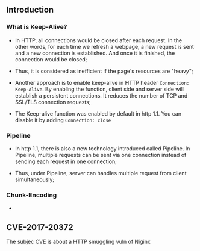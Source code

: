 ## Introduction

### What is Keep-Alive?

- In HTTP, all connections would be closed after each request. In the other words, for each time we refresh a webpage, a new request is sent and a new connection is established. And once it is finished, the connection would be closed; 

- Thus, it is considered as inefficient if the page's resources are "heavy";

- Another approach is to enable keep-alive in HTTP header ```Connection: Keep-Alive```. By enabling the function, client side and server side will establish a persistent connections. It reduces the number of TCP and SSL/TLS connection requests;

- The Keep-alive function was enabled by default in http 1.1. You can disable it by adding ```Connection: close```

### Pipeline

- In http 1.1, there is also a new technology introduced called Pipeline. In Pipeline, multiple requests can be sent via one connection instead of sending each request in one connection;

- Thus, under Pipeline, server can handles multiple request from client simultaneously;

### Chunk-Encoding

- 


## CVE-2017-20372
The subjec CVE is about a HTTP smuggling vuln of Niginx 
